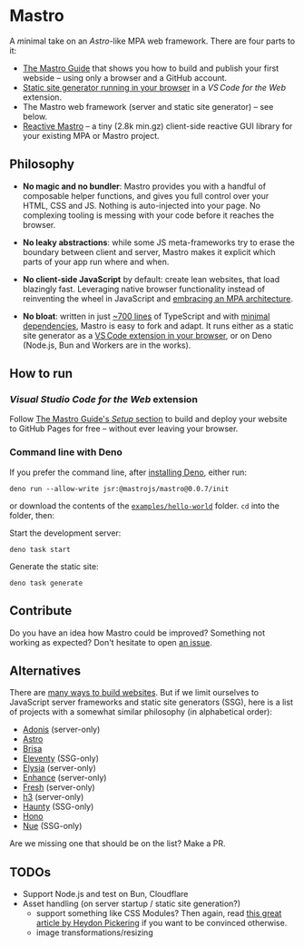# Mastro

A *m*inimal take on an *Astro*-like MPA web framework. There are four parts to it:

- [The Mastro Guide](https://mastrojs.github.io/) that shows you how to build and publish your first webside – using only a browser and a GitHub account.
- [Static site generator running in your browser](https://mastrojs.github.io/guide/setup/) in a _VS Code for the Web_ extension.
- The Mastro web framework (server and static site generator) – see below.
- [Reactive Mastro](https://mastrojs.github.io/reactive/) – a tiny (2.8k min.gz) client-side reactive GUI library for your existing MPA or Mastro project.


## Philosophy

- **No magic and no bundler**: Mastro provides you with a handful of composable helper functions, and gives you full control over your HTML, CSS and JS. Nothing is auto-injected into your page. No complexing tooling is messing with your code before it reaches the browser.

- **No leaky abstractions**: while some JS meta-frameworks try to erase the boundary between client and server, Mastro makes it explicit which parts of your app run where and when.

- **No client-side JavaScript** by default: create lean websites, that load blazingly fast. Leveraging native browser functionality instead of reinventing the wheel in JavaScript and [embracing an MPA architecture](https://mastrojs.github.io/reactive/why-reactive-mastro/).

- **No bloat**: written in just [~700 lines](src/#readme) of TypeScript and with [minimal dependencies](deno.json), Mastro is easy to fork and adapt. It runs either as a static site generator as a [VS Code extension in your browser](https://mastrojs.github.io/guide/setup/), or on Deno (Node.js, Bun and Workers are in the works).


## How to run

### _Visual Studio Code for the Web_ extension

Follow [The Mastro Guide's _Setup_ section](https://mastrojs.github.io/guide/setup/) to build and deploy your website to GitHub Pages for free – without ever leaving your browser.

### Command line with Deno

If you prefer the command line, after [installing Deno](https://docs.deno.com/runtime/getting_started/installation/), either run:

    deno run --allow-write jsr:@mastrojs/mastro@0.0.7/init

or download the contents of the [`examples/hello-world`](examples/hello-world/) folder. `cd` into the folder, then:

Start the development server:

    deno task start

Generate the static site:

    deno task generate


## Contribute

Do you have an idea how Mastro could be improved? Something not working as expected? Don't hesitate to open [an issue](https://github.com/mastrojs/mastro/issues).


## Alternatives

There are [many ways to build websites](http://localhost:4321/guide/why-html-css/#you-want-to-build-a-website).
But if we limit ourselves to JavaScript server frameworks and static site generators (SSG),
here is a list of projects with a somewhat similar philosophy (in alphabetical order):

- [Adonis](https://adonisjs.com) (server-only)
- [Astro](https://astro.build)
- [Brisa](https://brisa.build)
- [Eleventy](https://www.11ty.dev) (SSG-only)
- [Elysia](https://elysiajs.com) (server-only)
- [Enhance](https://enhance.dev) (server-only)
- [Fresh](https://fresh.deno.dev) (server-only)
- [h3](https://h3.dev/) (server-only)
- [Haunty](https://haunty.org) (SSG-only)
- [Hono](https://hono.dev)
- [Nue](https://nuejs.org) (SSG-only)

Are we missing one that should be on the list? Make a PR.


## TODOs

- Support Node.js and test on Bun, Cloudflare
- Asset handling (on server startup / static site generation?)
  - support something like CSS Modules? Then again, read [this great article by Heydon Pickering](https://www.smashingmagazine.com/2016/11/css-inheritance-cascade-global-scope-new-old-worst-best-friends/) if you want to be convinced otherwise.
  - image transformations/resizing
